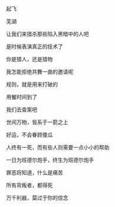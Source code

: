 起飞

芜湖

让我们来猎杀那些陷入黑暗中的人吧

是时候表演真正的技术了

你是猎人，还是猎物

我怎能拒绝共舞一曲的邀请呢

规则，就是用来打破的

用餐时间到了

我们去查案吧

世间万物，皆系于一箭之上

好运，不会眷顾傻瓜

人终有一死，而有些人则需要一点小小的帮助

一日为班德尔炮手，终生为班德尔炮手

罪恶将知道，什么是痛苦

所有背叛者，都得死

万千利器，莫过于你的信念
